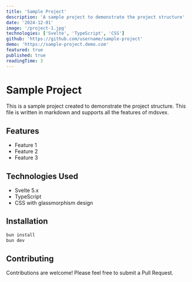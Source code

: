 ```yaml
---
title: 'Sample Project'
description: 'A sample project to demonstrate the project structure'
date: '2024-12-01'
image: '/project-1.jpg'
technologies: ['Svelte', 'TypeScript', 'CSS']
github: 'https://github.com/username/sample-project'
demo: 'https://sample-project.demo.com'
featured: true
published: true
readingTime: 3
---
```


# Sample Project

This is a sample project created to demonstrate the project structure. This file is written in markdown and supports all the features of mdsvex.

## Features

- Feature 1
- Feature 2
- Feature 3

## Technologies Used

- Svelte 5.x
- TypeScript
- CSS with glassmorphism design

## Installation

```bash
bun install
bun dev
```

## Contributing

Contributions are welcome! Please feel free to submit a Pull Request.
